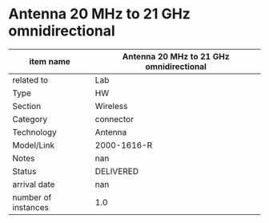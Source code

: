 
# Antenna 20 MHz to 21 GHz omnidirectional

| item name | Antenna 20 MHz to 21 GHz omnidirectional |
| -------- | -------- | 
| related to | Lab | 
| Type | HW | 
| Section | Wireless | 
| Category | connector |
| Technology | Antenna |
| Model/Link | 2000-1616-R |
| Notes | nan |
| Status | DELIVERED |
| arrival date | nan |
| number of instances | 1.0 | 
        